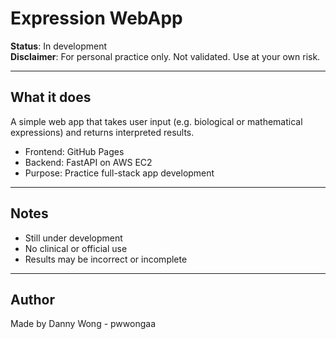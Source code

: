 # Expression WebApp

**Status**: In development  
**Disclaimer**: For personal practice only. Not validated. Use at your own risk.

---

## What it does

A simple web app that takes user input (e.g. biological or mathematical expressions) and returns interpreted results.

- Frontend: GitHub Pages  
- Backend: FastAPI on AWS EC2  
- Purpose: Practice full-stack app development

---

## Notes

- Still under development  
- No clinical or official use  
- Results may be incorrect or incomplete

---

## Author

Made by Danny Wong - pwwongaa
